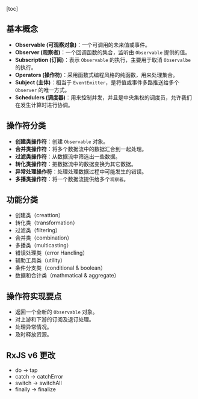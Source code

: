 [toc]

## 基本概念

- **Observable (可观察对象)**：一个可调用的未来值或事件。
- **Observer (观察者)**：一个回调函数的集合，监听由 `Observable` 提供的值。
- **Subscription (订阅)**：表示 `Observable` 的执行，主要用于取消 `Observalbe` 的执行。
- **Operators (操作符)**：采用函数式编程风格的纯函数，用来处理集合。
- **Subject (主体)**：相当于 `EventEmitter`，是将值或事件多路推送给多个 `Observer` 的唯一方式。
- **Schedulers (调度器)**：用来控制并发，并且是中央集权的调度员，允许我们在发生计算时进行协调。

## 操作符分类

- **创建类操作符**：创建 `Observable` 对象。
- **合并类操作符**：将多个数据流中的数据汇合到一起处理。
- **过滤类操作符**：从数据流中筛选出一些数据。
- **转化类操作符**：把数据流中的数据变换为其它数据。
- **异常处理操作符**：处理处理数据过程中可能发生的错误。
- **多播类操作符**：将一个数据流提供给多个`观察者`。

## 功能分类

- 创建类（creattion）
- 转化类（transformation）
- 过滤类（filtering）
- 合并类（combination）
- 多播类（multicasting）
- 错误处理类（error Handling）
- 辅助工具类（utility）
- 条件分支类（conditional & boolean）
- 数据和合计类（mathmatical & aggregate）

## 操作符实现要点

- 返回一个全新的 `Observable` 对象。
- 对上游和下游的订阅及退订处理。
- 处理异常情况。
- 及时释放资源。

## RxJS v6 更改

- do -> tap
- catch -> catchError
- switch -> switchAll
- finally -> finalize